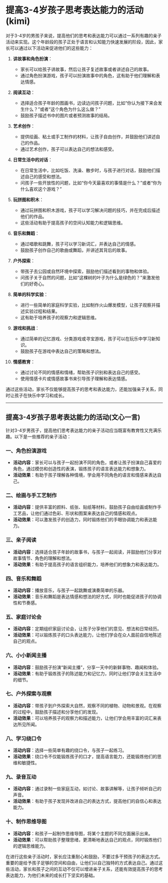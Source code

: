# 提高3-4岁孩子思考表达能力的活动(kimi)

对于3-4岁的男孩子来说，提高他们的思考和表达能力可以通过一系列有趣的亲子活动来实现。这个年龄段的孩子正处于语言和认知能力快速发展的阶段，因此，家长可以通过以下活动来促进他们的这些能力：

1. **讲故事和角色扮演**：
   * 家长可以给孩子讲故事，然后让孩子复述故事或者讲述自己的故事。
   * 通过角色扮演游戏，孩子可以扮演故事中的角色，这有助于他们理解和表达情感。

2. **阅读互动**：
   * 选择适合孩子年龄的图画书，边读边问孩子问题，比如“你认为接下来会发生什么？”或者“这个角色为什么这么做？”
   * 鼓励孩子描述书中的图片或者预测故事的结局。

3. **艺术创作**：
   * 提供绘画、粘土或手工制作的材料，让孩子自由创作，并鼓励他们讲述自己的作品。
   * 通过艺术创作，孩子可以表达自己的想法和感受。

4. **日常生活中的对话**：
   * 在日常生活中，比如吃饭、洗澡、散步时，与孩子进行对话，鼓励他们描述自己的感受和想法。
   * 问孩子一些开放性的问题，比如“你今天最喜欢的事情是什么？”或者“你为什么喜欢这个游戏？”

5. **玩拼图和积木**：
   * 通过玩拼图和积木游戏，孩子可以学习解决问题的技巧，并在完成后描述他们的作品。
   * 这些活动有助于提高孩子的空间认知能力和逻辑思维。

6. **音乐和舞蹈**：
   * 通过唱歌和跳舞，孩子可以学习新词汇，并表达自己的情感。
   * 鼓励孩子创作自己的歌曲或舞蹈，并讲述其背后的故事。

7. **户外探索**：
   * 带孩子去公园或自然环境中探索，鼓励他们描述看到的事物和体验。
   * 问孩子关于自然的问题，比如“这棵树的叶子为什么是绿色的？”来激发他们的好奇心。

8. **简单的科学实验**：
   * 进行一些简单的家庭科学实验，比如制作火山爆发模型，让孩子观察并描述实验过程和结果。
   * 这有助于培养孩子的观察力和逻辑思维。

9. **游戏和挑战**：
   * 通过简单的记忆游戏、分类游戏或寻宝游戏，孩子可以在玩乐中学习新知识。
   * 鼓励孩子在游戏中表达自己的策略和想法。

10. **情感教育**：
    * 通过讨论不同的情感和情绪，帮助孩子识别和表达自己的感受。
    * 使用情感卡片或情感故事书来引导孩子理解和表达情感。

通过这些活动，家长不仅能够提高孩子的思考和表达能力，还能加强亲子关系，同时让孩子在快乐中学习和成长。

---

## 提高3-4岁孩子思考表达能力的活动(文心一言)

针对3-4岁男孩子，提高他们思考表达能力的亲子活动应当既富有教育性又充满乐趣。以下是一些推荐的亲子活动：

### 一、角色扮演游戏

* **活动内容**：家长可以与孩子一起扮演不同的角色，或者让孩子扮演自己喜爱的角色，通过模仿和创造性的表演，锻炼孩子的语言表达能力和想象力。
* **活动效果**：有助于孩子理解各种情境，学会用不同角色的语言和情感来表达自己。

### 二、绘画与手工艺制作

* **活动内容**：提供丰富的颜料、纸张、贴纸等材料，鼓励孩子自由绘画或制作手工艺品，让他们通过色彩、形状和图案来表达自己的情感和观点。
* **活动效果**：可以激发孩子的创造力，同时锻炼他们的手眼协调能力和表达能力。

### 三、亲子阅读

* **活动内容**：选择适合孩子年龄的故事书，与孩子一起阅读，并鼓励他们分享对故事情节、角色的理解和想法。
* **活动效果**：有助于提高孩子的语言组织能力，培养他们的想象力和表达能力。

### 四、音乐和舞蹈

* **活动内容**：播放音乐，与孩子一起跳舞或演奏简单的乐器。
* **活动效果**：音乐和舞蹈是表达情感和想法的好方式，同时也能促进孩子的协调性和节奏感。

### 五、家庭讨论会

* **活动内容**：定期组织家庭讨论会，让孩子分享他们的意见、想法和日常经历。
* **活动效果**：可以锻炼孩子的口头表达能力，让他们学会在众人面前自信地陈述自己的观点。

### 六、小小新闻主播

* **活动内容**：鼓励孩子扮演“新闻主播”，分享一天中的新鲜事物、趣闻和体验。
* **活动效果**：有助于锻炼孩子的陈述能力和记忆力，同时让他们学会关注生活中的细节。

### 七、户外探索与观察

* **活动内容**：带孩子到户外探索大自然，观察不同的植物、动物和景观。在观察的过程中，鼓励孩子描述和分享他们的发现。
* **活动效果**：可以培养孩子的观察力和描述能力，让他们学会用丰富的词汇来表达所见所闻。

### 八、学习绕口令

* **活动内容**：选择一些简单有趣的绕口令，与孩子一起练习。
* **活动效果**：绕口令不仅能锻炼孩子的口才，提高语言能力，还能锻炼他们的思维和敏捷性。

### 九、录音互动

* **活动内容**：通过录制一些家庭互动，如讨论、故事讲解等，让孩子倾听自己的声音。
* **活动效果**：有助于孩子发现并改进自己的表达方式，提高他们的自信心和表达能力。

### 十、制作思维导图

* **活动内容**：和孩子一起制作思维导图，将某个主题的不同方面展示出来。
* **活动效果**：可以帮助孩子整理思绪，更清晰地表达自己的观点，同时锻炼他们的逻辑思维能力。

在进行这些亲子活动时，家长应注重耐心和鼓励，不要过多干预孩子的表达方式。重要的是给予孩子足够的空间和自由，让他们以自己独特的方式表达自己。通过这些活动，家长和孩子之间的互动不仅可以增进亲子关系，还能有效提高孩子的思考表达能力，为他们未来的成长打下坚实的基础。
